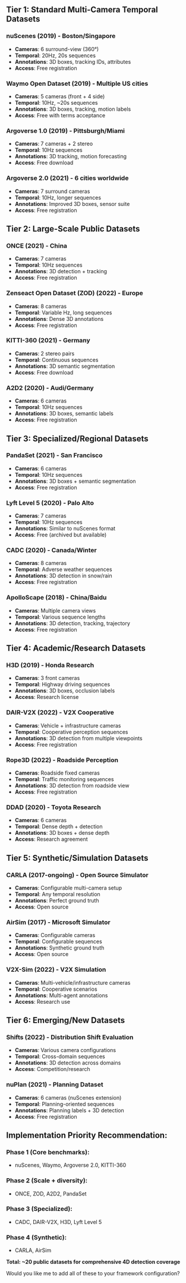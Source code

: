 ## **Tier 1: Standard Multi-Camera Temporal Datasets**

### **nuScenes** (2019) - Boston/Singapore
- **Cameras**: 6 surround-view (360°)
- **Temporal**: 20Hz, 20s sequences
- **Annotations**: 3D boxes, tracking IDs, attributes
- **Access**: Free registration

### **Waymo Open Dataset** (2019) - Multiple US cities
- **Cameras**: 5 cameras (front + 4 side)
- **Temporal**: 10Hz, ~20s sequences  
- **Annotations**: 3D boxes, tracking, motion labels
- **Access**: Free with terms acceptance

### **Argoverse 1.0** (2019) - Pittsburgh/Miami
- **Cameras**: 7 cameras + 2 stereo
- **Temporal**: 10Hz sequences
- **Annotations**: 3D tracking, motion forecasting
- **Access**: Free download

### **Argoverse 2.0** (2021) - 6 cities worldwide
- **Cameras**: 7 surround cameras  
- **Temporal**: 10Hz, longer sequences
- **Annotations**: Improved 3D boxes, sensor suite
- **Access**: Free registration

## **Tier 2: Large-Scale Public Datasets**

### **ONCE** (2021) - China
- **Cameras**: 7 cameras
- **Temporal**: 10Hz sequences
- **Annotations**: 3D detection + tracking
- **Access**: Free registration

### **Zenseact Open Dataset (ZOD)** (2022) - Europe  
- **Cameras**: 8 cameras
- **Temporal**: Variable Hz, long sequences
- **Annotations**: Dense 3D annotations
- **Access**: Free registration

### **KITTI-360** (2021) - Germany
- **Cameras**: 2 stereo pairs
- **Temporal**: Continuous sequences  
- **Annotations**: 3D semantic segmentation
- **Access**: Free download

### **A2D2** (2020) - Audi/Germany
- **Cameras**: 6 cameras
- **Temporal**: 10Hz sequences
- **Annotations**: 3D boxes, semantic labels
- **Access**: Free registration

## **Tier 3: Specialized/Regional Datasets**

### **PandaSet** (2021) - San Francisco
- **Cameras**: 6 cameras
- **Temporal**: 10Hz sequences
- **Annotations**: 3D boxes + semantic segmentation
- **Access**: Free registration

### **Lyft Level 5** (2020) - Palo Alto
- **Cameras**: 7 cameras  
- **Temporal**: 10Hz sequences
- **Annotations**: Similar to nuScenes format
- **Access**: Free (archived but available)

### **CADC** (2020) - Canada/Winter
- **Cameras**: 8 cameras
- **Temporal**: Adverse weather sequences
- **Annotations**: 3D detection in snow/rain
- **Access**: Free registration

### **ApolloScape** (2018) - China/Baidu
- **Cameras**: Multiple camera views
- **Temporal**: Various sequence lengths
- **Annotations**: 3D detection, tracking, trajectory
- **Access**: Free registration

## **Tier 4: Academic/Research Datasets**

### **H3D** (2019) - Honda Research
- **Cameras**: 3 front cameras
- **Temporal**: Highway driving sequences
- **Annotations**: 3D boxes, occlusion labels  
- **Access**: Research license

### **DAIR-V2X** (2022) - V2X Cooperative
- **Cameras**: Vehicle + infrastructure cameras
- **Temporal**: Cooperative perception sequences
- **Annotations**: 3D detection from multiple viewpoints
- **Access**: Free registration

### **Rope3D** (2022) - Roadside Perception
- **Cameras**: Roadside fixed cameras
- **Temporal**: Traffic monitoring sequences
- **Annotations**: 3D detection from roadside view
- **Access**: Free registration

### **DDAD** (2020) - Toyota Research
- **Cameras**: 6 cameras
- **Temporal**: Dense depth + detection
- **Annotations**: 3D boxes + dense depth
- **Access**: Research agreement

## **Tier 5: Synthetic/Simulation Datasets**

### **CARLA** (2017-ongoing) - Open Source Simulator
- **Cameras**: Configurable multi-camera setup
- **Temporal**: Any temporal resolution
- **Annotations**: Perfect ground truth
- **Access**: Open source

### **AirSim** (2017) - Microsoft Simulator  
- **Cameras**: Configurable cameras
- **Temporal**: Configurable sequences
- **Annotations**: Synthetic ground truth
- **Access**: Open source

### **V2X-Sim** (2022) - V2X Simulation
- **Cameras**: Multi-vehicle/infrastructure cameras
- **Temporal**: Cooperative scenarios
- **Annotations**: Multi-agent annotations
- **Access**: Research use

## **Tier 6: Emerging/New Datasets**

### **Shifts** (2022) - Distribution Shift Evaluation
- **Cameras**: Various camera configurations
- **Temporal**: Cross-domain sequences  
- **Annotations**: 3D detection across domains
- **Access**: Competition/research

### **nuPlan** (2021) - Planning Dataset
- **Cameras**: 6 cameras (nuScenes extension)
- **Temporal**: Planning-oriented sequences
- **Annotations**: Planning labels + 3D detection
- **Access**: Free registration

## **Implementation Priority Recommendation:**

### **Phase 1** (Core benchmarks):
- nuScenes, Waymo, Argoverse 2.0, KITTI-360

### **Phase 2** (Scale + diversity):
- ONCE, ZOD, A2D2, PandaSet

### **Phase 3** (Specialized):
- CADC, DAIR-V2X, H3D, Lyft Level 5

### **Phase 4** (Synthetic):
- CARLA, AirSim

**Total: ~20 public datasets for comprehensive 4D detection coverage**

Would you like me to add all of these to your framework configuration?